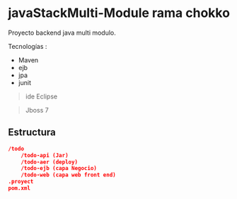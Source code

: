 ﻿# javaStackMulti-Module rama chokko

Proyecto backend java multi modulo.

Tecnologías :
- Maven
- ejb
- jpa
- junit

> ide Eclipse

> Jboss 7  

Estructura
---------
```json
/todo
	/todo-api (Jar)
	/todo-aer (deploy)
	/todo-ejb (capa Negocio)
	/todo-web (capa web front end)
.proyect
pom.xml
```
